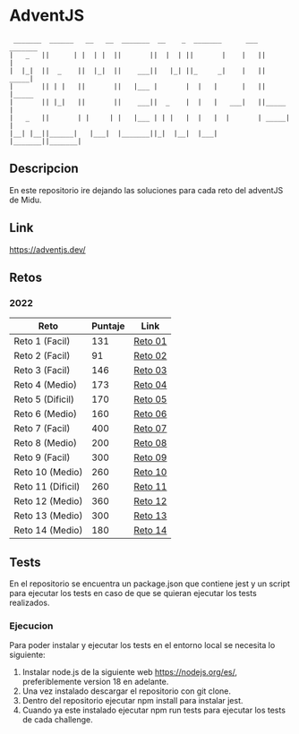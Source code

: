 # AdventJS

     _______  ______   __   __  _______  __    _  _______      ___  _______ 
    |   _   ||      | |  | |  ||       ||  |  | ||       |    |   ||       |
    |  |_|  ||  _    ||  |_|  ||    ___||   |_| ||_     _|    |   ||  _____|
    |       || | |   ||       ||   |___ |       |  |   |      |   || |_____ 
    |       || |_|   ||       ||    ___||  _    |  |   |   ___|   ||_____  |
    |   _   ||       | |     | |   |___ | | |   |  |   |  |       | _____| |
    |__| |__||______|   |___|  |_______||_|  |__|  |___|  |_______||_______|

## Descripcion

En este repositorio ire dejando las soluciones para cada reto del adventJS de Midu.

## Link

<https://adventjs.dev/>

## Retos

### 2022

| Reto | Puntaje | Link |
|---|---|---|
|Reto 1 (Facil)| 131  |[Reto 01](https://github.com/SantiMenendez19/adventjs/tree/main/2022/challenge01)|
|Reto 2 (Facil)| 91  |[Reto 02](https://github.com/SantiMenendez19/adventjs/tree/main/2022/challenge02)|
|Reto 3 (Facil)| 146  |[Reto 03](https://github.com/SantiMenendez19/adventjs/tree/main/2022/challenge03)|
|Reto 4 (Medio)| 173  |[Reto 04](https://github.com/SantiMenendez19/adventjs/tree/main/2022/challenge04)|
|Reto 5 (Dificil)| 170  |[Reto 05](https://github.com/SantiMenendez19/adventjs/tree/main/2022/challenge05)|
|Reto 6 (Medio)| 160  |[Reto 06](https://github.com/SantiMenendez19/adventjs/tree/main/2022/challenge06)|
|Reto 7 (Facil)| 400  |[Reto 07](https://github.com/SantiMenendez19/adventjs/tree/main/2022/challenge07)|
|Reto 8 (Medio)| 200  |[Reto 08](https://github.com/SantiMenendez19/adventjs/tree/main/2022/challenge08)|
|Reto 9 (Facil)| 300  |[Reto 09](https://github.com/SantiMenendez19/adventjs/tree/main/2022/challenge09)|
|Reto 10 (Medio)| 260  |[Reto 10](https://github.com/SantiMenendez19/adventjs/tree/main/2022/challenge10)|
|Reto 11 (Dificil)| 260  |[Reto 11](https://github.com/SantiMenendez19/adventjs/tree/main/2022/challenge11)|
|Reto 12 (Medio)| 360  |[Reto 12](https://github.com/SantiMenendez19/adventjs/tree/main/2022/challenge12)|
|Reto 13 (Medio)| 300  |[Reto 13](https://github.com/SantiMenendez19/adventjs/tree/main/2022/challenge13)|
|Reto 14 (Medio)| 180  |[Reto 14](https://github.com/SantiMenendez19/adventjs/tree/main/2022/challenge14)|

## Tests

En el repositorio se encuentra un package.json que contiene jest y un script para ejecutar los tests en caso de que se quieran ejecutar los tests realizados.

### Ejecucion

Para poder instalar y ejecutar los tests en el entorno local se necesita lo siguiente:

1. Instalar node.js de la siguiente web <https://nodejs.org/es/>, preferiblemente version 18 en adelante.
2. Una vez instalado descargar el repositorio con git clone.
3. Dentro del repositorio ejecutar npm install para instalar jest.
4. Cuando ya este instalado ejecutar npm run tests para ejecutar los tests de cada challenge.
